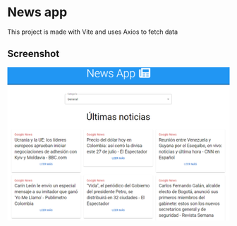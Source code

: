 # News app

This project is made with Vite and uses Axios to fetch data

## Screenshot

<div align="center">

  ![News app](/src/public/screenshot.png)
  
</div>

